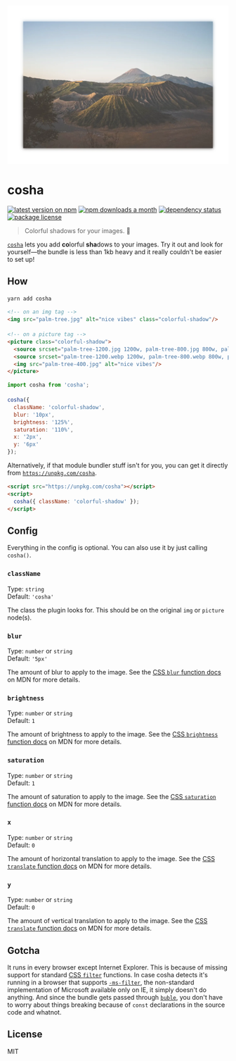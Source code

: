 <p align="center">
  <img src="sample.webp" width="600">
</p>

# cosha

[![latest version on npm](https://img.shields.io/npm/v/cosha)](https://www.npmjs.com/package/cosha)
[![npm downloads a month](https://img.shields.io/npm/dm/cosha)](https://www.npmjs.com/package/cosha)
[![dependency status](https://img.shields.io/david/robinloeffel/cosha)](https://david-dm.org/robinloeffel/cosha)
[![package license](https://img.shields.io/npm/l/cosha)](license)

> Colorful shadows for your images. 🎨

[`cosha`](https://npm.robinloeffel.ch/cosha) lets you add **co**lorful **sha**dows to your images. Try it out and look for yourself—the bundle is less than 1kb heavy and it really couldn't be easier to set up!

## How

```bash
yarn add cosha
```

```html
<!-- on an img tag -->
<img src="palm-tree.jpg" alt="nice vibes" class="colorful-shadow"/>

<!-- on a picture tag -->
<picture class="colorful-shadow">
  <source srcset="palm-tree-1200.jpg 1200w, palm-tree-800.jpg 800w, palm-tree-400.jpg 400w" type="image/jpeg">
  <source srcset="palm-tree-1200.webp 1200w, palm-tree-800.webp 800w, palm-tree-400.webp 400w" type="image/webp">
  <img src="palm-tree-400.jpg" alt="nice vibes"/>
</picture>
```

```js
import cosha from 'cosha';

cosha({
  className: 'colorful-shadow',
  blur: '10px',
  brightness: '125%',
  saturation: '110%',
  x: '2px',
  y: '6px'
});
```

Alternatively, if that module bundler stuff isn't for you, you can get it directly from [`https://unpkg.com/cosha`](https://unpkg.com/cosha).

```html
<script src="https://unpkg.com/cosha"></script>
<script>
  cosha({ className: 'colorful-shadow' });
</script>
```

## Config

Everything in the config is optional. You can also use it by just calling `cosha()`.

### `className`

Type: `string`<br>
Default: `'cosha'`

The class the plugin looks for. This should be on the original `img` or `picture` node(s).

### `blur`

Type: `number` or `string`<br>
Default: `'5px'`

The amount of blur to apply to the image. See the [CSS `blur` function docs](https://developer.mozilla.org/en-US/docs/Web/CSS/filter-function/blur) on MDN for more details.

### `brightness`

Type: `number` or `string`<br>
Default: `1`

The amount of brightness to apply to the image. See the [CSS `brightness` function docs](https://developer.mozilla.org/en-US/docs/Web/CSS/filter-function/brightness) on MDN for more details.

### `saturation`

Type: `number` or `string`<br>
Default: `1`

The amount of saturation to apply to the image. See the [CSS `saturation` function docs](https://developer.mozilla.org/en-US/docs/Web/CSS/filter-function/saturation) on MDN for more details.

### `x`

Type: `number` or `string`<br>
Default: `0`

The amount of horizontal translation to apply to the image. See the [CSS `translate` function docs](https://developer.mozilla.org/en-US/docs/Web/CSS/transform-function/translate) on MDN for more details.

### `y`

Type: `number` or `string`<br>
Default: `0`

The amount of vertical translation to apply to the image. See the [CSS `translate` function docs](https://developer.mozilla.org/en-US/docs/Web/CSS/transform-function/translate) on MDN for more details.

## Gotcha

It runs in every browser except Internet Explorer. This is because of missing support for standard [CSS `filter`](https://developer.mozilla.org/en-US/docs/Web/CSS/filter#Browser_compatibility) functions. In case cosha detects it's running in a browser that supports [`-ms-filter`](https://docs.microsoft.com/en-us/previous-versions/ms530752(v=vs.85)), the non-standard implementation of Microsoft available only on IE, it simply doesn't do anything. And since the bundle gets passed through [`buble`](https://github.com/rollup/plugins/tree/master/packages/buble), you don't have to worry about things breaking because of `const` declarations in the source code and whatnot.

## License

MIT
